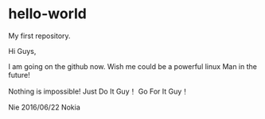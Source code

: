 # hello-world
My first repository.

Hi Guys,

I am going on the github now. Wish me could be a powerful linux Man in the future!

  Nothing is impossible!
  Just Do It Guy！
  Go For It Guy！

Nie
2016/06/22 Nokia
